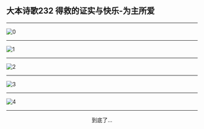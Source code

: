 
## 大本诗歌232 得救的证实与快乐-为主所爱
        
<div id="aplayer0"></div>

---

<img alt="0" data-original="/data/d0231/0.png">

---

<img alt="1" data-original="/data/d0231/1.png">

---

<img alt="2" data-original="/data/d0231/2.png">

---

<img alt="3" data-original="/data/d0231/3.png">

---

<img alt="4" data-original="/data/d0231/4.png">

---

<p style="text-align: center">到底了...</p>

<script src="/js/dist-view.js"></script>

<script>
MAIN.id = 'd0231';
        
const ap0 = new APlayer({
    container: document.getElementById('aplayer0'),
    volume: 1,
    loop: 'none',
    preload: 'none',
    audio: [{
        name: '大本诗歌232.mp3',
        artist: '大本诗歌',
        url: 'https://res.wx.qq.com/voice/getvoice?mediaid=MzI0NTk3MDM5M18yMjQ3NDkwNDQx',
        cover: '/favicon'
    }]
});
</script>
